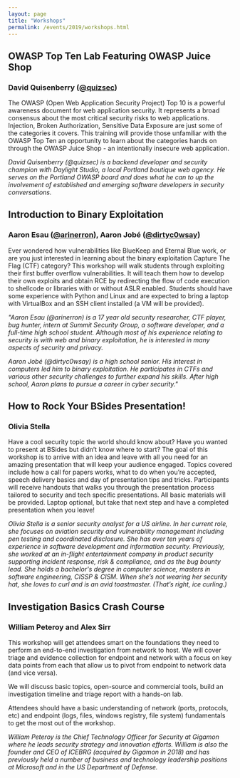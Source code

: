 ```yaml
---
layout: page
title: "Workshops"
permalink: /events/2019/workshops.html
---
```


<a name="David Quisenberry"></a>
## OWASP Top Ten Lab Featuring OWASP Juice Shop
### David Quisenberry ([@quizsec](https://twitter.com/quizsec))
The OWASP (Open Web Application Security Project) Top 10 is a powerful awareness document for web application security. It represents a broad consensus about the most critical security risks to web applications.  Injection, Broken Authorization, Sensitive Data Exposure are just some of the categories it covers.  This training will provide those unfamiliar with the OWASP Top Ten an opportunity to learn about the categories hands on through the OWASP Juice Shop - an intentionally insecure web application.  

*David Quisenberry (@quizsec) is a backend developer and security champion with Daylight Studio, a local Portland boutique web agency. He serves on the Portland OWASP board and does what he can to up the involvement of established and emerging software developers in security conversations.*

<a name=""></a>
## Introduction to Binary Exploitation
### Aaron Esau ([@arinerron](https://twitter.com/arinerron)), Aaron Jobé ([@dirtyc0wsay](https://twitter.com/dirtyc0wsay))
Ever wondered how vulnerabilities like BlueKeep and Eternal Blue work, or are you just interested in learning about the binary exploitation Capture The Flag (CTF) category? This workshop will walk students through exploiting their first buffer overflow vulnerabilities. It will teach them how to develop their own exploits and obtain RCE by redirecting the flow of code execution to shellcode or libraries with or without ASLR enabled. Students should have some experience with Python and Linux and are expected to bring a laptop with VirtualBox and an SSH client installed (a VM will be provided).

*"Aaron Esau (@arinerron) is a 17 year old security researcher, CTF player, bug hunter, intern at Summit Security Group, a software developer, and a full-time high school student. Although most of his experience relating to security is with web and binary exploitation, he is interested in many aspects of security and privacy.*

*Aaron Jobé (@dirtyc0wsay) is a high school senior. His interest in computers led him to binary exploitation. He participates in CTFs and various other security challenges to further expand his skills. After high school, Aaron plans to pursue a career in cyber security."*

<a name="Olivia Stella"></a>
## How to Rock Your BSides Presentation!
### Olivia Stella
Have a cool security topic the world should know about? Have you wanted to present at BSides but didn’t know where to start? The goal of this workshop is to arrive with an idea and leave with all you need for an amazing presentation that will keep your audience engaged. Topics covered include how a call for papers works, what to do when you’re accepted, speech delivery basics and day of presentation tips and tricks. Participants will receive handouts that walks you through the presentation process tailored to security and tech specific presentations. All basic materials will be provided. Laptop optional, but take that next step and have a completed presentation when you leave!

*Olivia Stella is a senior security analyst for a US airline. In her current role, she focuses on aviation security and vulnerability management including pen testing and coordinated disclosure. She has over ten years of experience in software development and information security. Previously, she worked at an in-flight entertainment company in product security supporting incident response, risk & compliance, and as the bug bounty lead. She holds a bachelor's degree in computer science, masters in software engineering, CISSP & CISM. When she’s not wearing her security hat, she loves to curl and is an avid toastmaster. (That’s right, ice curling.)*

<a name="William Peteroy and Alex Sirr"></a>
## Investigation Basics Crash Course
### William Peteroy and Alex Sirr
This workshop will get attendees smart on the foundations they need to perform an end-to-end investigation from network to host. We will cover triage and evidence collection for endpoint and network with a focus on key data points from each that allow us to pivot from endpoint to network data (and vice versa). 

We will discuss basic topics, open-source and commercial tools, build an investigation timeline and triage report with a hands-on lab.

Attendees should have a basic understanding of network (ports, protocols, etc) and endpoint (logs, files, windows registry, file system) fundamentals to get the most out of the workshop.

*William Peteroy is the Chief Technology Officer for Security at Gigamon where he leads security strategy and innovation efforts. William is also the founder and CEO of ICEBRG (acquired by Gigamon in 2018) and has previously held a number of business and technology leadership positions at Microsoft and in the US Department of Defense.*

<!--
<a name=""></a>
## Title
### Authors ([](https://twitter.com/))
Abstract
*Bio*
-->
